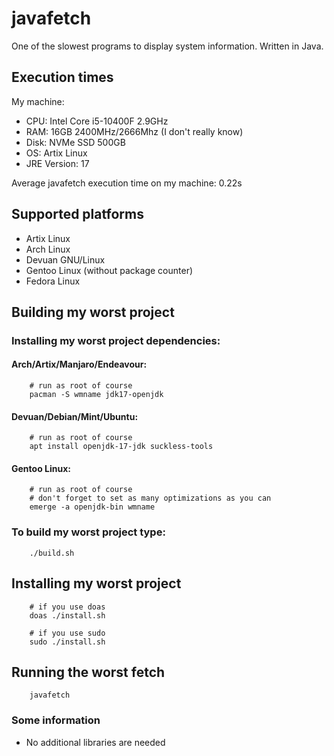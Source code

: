 # javafetch
One of the slowest programs to display system information. Written in Java.

## Execution times
My machine:
- CPU: Intel Core i5-10400F 2.9GHz
- RAM: 16GB 2400MHz/2666Mhz (I don't really know)
- Disk: NVMe SSD 500GB
- OS: Artix Linux
- JRE Version: 17

Average javafetch execution time on my machine: 0.22s

## Supported platforms
- Artix Linux
- Arch Linux
- Devuan GNU/Linux
- Gentoo Linux (without package counter)
- Fedora Linux

## Building my worst project
### Installing my worst project dependencies:

#### Arch/Artix/Manjaro/Endeavour:

        # run as root of course
        pacman -S wmname jdk17-openjdk

#### Devuan/Debian/Mint/Ubuntu:

        # run as root of course
        apt install openjdk-17-jdk suckless-tools

#### Gentoo Linux:

        # run as root of course
        # don't forget to set as many optimizations as you can
        emerge -a openjdk-bin wmname


### To build my worst project type:

        ./build.sh

## Installing my worst project

        # if you use doas
        doas ./install.sh

        # if you use sudo
        sudo ./install.sh

## Running the worst fetch

        javafetch


### Some information
- No additional libraries are needed
